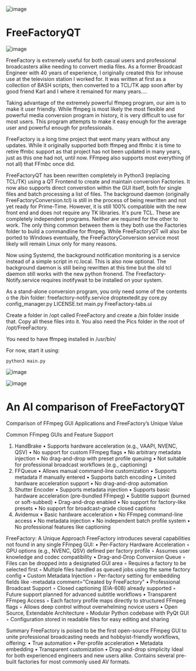 ![image](https://github.com/user-attachments/assets/9cca7be8-736b-4768-8cd6-79cbd008605a)

# FreeFactoryQT

![image](https://github.com/user-attachments/assets/089fe6e0-7d18-4ae1-a1d6-f01d6d52dd00)

FreeFactory is extremely useful for both casual users and professional broadcasters alike needing to convert media files. As a former Broadcast Engineer with 40 years of experience, I originally created this for inhouse use at the television station I worked for. It was written at first as a collection of BASH scripts, then converted to a TCL/TK app soon after by good friend Karl and I where it remained for many years....

Taking advantage of the extremely powerful ffmpeg program, our aim is to make it user friendly. While ffmpeg is most likely the most flexible and powerful media conversion program in history, it is very difficult to use for most users. This program attempts to make it easy enough for the average user and powerful enough for professionals.

FreeFactory is a long time project that went many years without any updates. While it originally supported both ffmpeg and ffmbc it is time to retire ffmbc support as that project has not been updated in many years, just as this one had not, until now. FFmpeg also supports most everything (if not all) that FFmbc once did.

FreeFactoryQT has been rewritten completely in Python3 (replacing TCL/TK) using a QT Frontend to create and maintain conversion Factories. It now also supports direct converstion within the GUI itself, both for single files and batch processing a list of files. The background daemon (originally FreeFactoryConversion.tcl) is still in the process of being rewritten and not yet ready for Prime-Time. However, it is still 100% compatible with the new front end and does not require any TK libraries. It's pure TCL. These are completely independent programs. Neither are required for the other to work. The only thing common between them is they both use the Factories folder to build a commandline for ffmpeg. While FreeFactoryQT will also be ported to Windows eventually, the FreeFactoryConversion service most likely will remain Linux only for many reasons.

Now using Systemd, the background notification monitoring is a service instead of a simple script in rc.local. This is also now optional. The background daemon is still being rewritten at this time but the old tcl daemon still works with the new python fronend. The Freefactory-Notify.service requires inotifywait to be installed on your system.

As a stand-alone conversion program, you only need some of the contents o the /bin folder:
freefactory-notify.service
droptextedit.py
core.py
config_manager.py
LICENSE.txt
main.py
FreeFactory-tabs.ui

Create a folder in /opt called FreeFactory and create a /bin folder inside that. Copy all these files into it. You also need the Pics folder in the root of /opt/FreeFactory.

You need to have ffmpeg installed in /usr/bin/

For now, start it using:
```
python3 main.py
```

![image](https://github.com/user-attachments/assets/fcf75090-092c-4d59-9910-d3edb7a01c2a)

![image](https://github.com/user-attachments/assets/56e8962a-9877-4658-94bc-874de6afdc4f)


# An AI comparison of FreeFactoryQT

Comparison of FFmpeg GUI Applications and FreeFactory’s Unique Value

Common FFmpeg GUIs and Feature Support
1. HandBrake
    • Supports hardware acceleration (e.g., VAAPI, NVENC, QSV)
    • No support for custom FFmpeg flags
    • No arbitrary metadata injection
    • No drag-and-drop with preset profile queuing
    • Not suitable for professional broadcast workflows (e.g., captioning)
2. FFQueue
    • Allows manual command-line customization
    • Supports metadata if manually entered
    • Supports batch encoding
    • Limited hardware acceleration support
    • No drag-and-drop automation
3. Shutter Encoder
    • Supports metadata injection
    • Supports basic hardware acceleration (pre-bundled FFmpeg)
    • Subtitle support (burned or soft-subbed)
    • Drag-and-drop enabled
    • No support for factory-like presets
    • No support for broadcast-grade closed captions
4. Avidemux
    • Basic hardware acceleration
    • No FFmpeg command-line access
    • No metadata injection
    • No independent batch profile system
    • No professional features like captioning

FreeFactory: A Unique Approach
FreeFactory introduces several capabilities not found in any single FFmpeg GUI:
    • Per-Factory Hardware Acceleration
        ◦ GPU options (e.g., NVENC, QSV) defined per factory profile
        ◦ Assumes user knowledge and codec compatibility
            • Drag-and-Drop Conversion Queue
        ◦ Files can be dropped into a designated GUI area
        ◦ Requires a factory to be selected first
        ◦ Multiple files handled as queued jobs using the same factory config
    • Custom Metadata Injection
        ◦ Per-factory setting for embedding fields like -metadata comment="Created by FreeFactory"
    • Professional Broadcast Support
        ◦ Closed captioning (EIA-608) already supported
        ◦ Future support planned for advanced subtitle workflows
    • Transparent FFmpeg Access
        ◦ Each factory profile maps directly to structured FFmpeg flags
        ◦ Allows deep control without overwhelming novice users
    • Open Source, Extendable Architecture
        ◦ Modular Python codebase with PyQt GUI
        ◦ Configuration stored in readable files for easy editing and sharing

Summary
FreeFactory is poised to be the first open-source FFmpeg GUI to unite professional broadcasting needs and hobbyist-friendly workflows, offering:
    • True automation
    • Per-profile acceleration
    • Metadata embedding
    • Transparent customization
    • Drag-and-drop simplicity
Ideal for both experienced engineers and new users alike.
Contains several pre-built factories for most commonly used AV formats.
        
